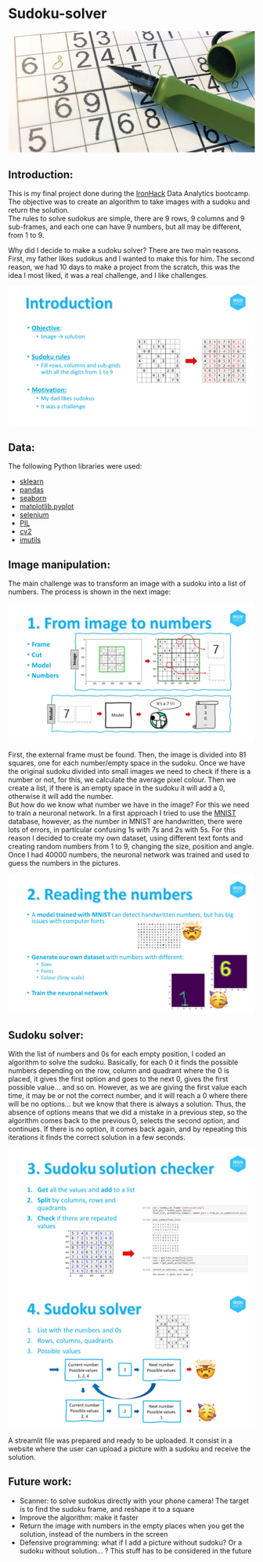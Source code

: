 # Sudoku-solver

![Head](https://github.com/antoniogarciagiron/Sudoku-solver/blob/main/Images/Cabecera.jpg)


## Introduction:

This is my final project done during the [IronHack](https://www.ironhack.com/en) Data Analytics bootcamp.  
The objective was to create an algorithm to take images with a sudoku and return the solution.  
The rules to solve sudokus are simple, there are 9 rows, 9 columns and 9 sub-frames, and each one can have 9 numbers, but all may be different, from 1 to 9.  

Why did I decide to make a sudoku solver? There are two main reasons. First, my father likes sudokus and I wanted to make this for him. The second reason, we had 10 days to make a project from the scratch, this was the idea I most liked, it was a real challenge, and I like challenges.

![pic1](https://github.com/antoniogarciagiron/Sudoku-solver/blob/main/Images/Diapositiva2.JPG)


## Data: 

The following Python libraries were used:
- [sklearn](https://scikit-learn.org/stable/)
- [pandas](https://pandas.pydata.org/docs/user_guide/index.html)
- [seaborn](https://seaborn.pydata.org/index.html)
- [matplotlib.pyplot](https://matplotlib.org/stable/contents.html)
- [selenium](https://www.selenium.dev/documentation/en/)
- [PIL](https://pillow.readthedocs.io/en/stable/)
- [cv2](https://docs.opencv.org/master/)
- [imutils](https://pypi.org/project/imutils/)


## Image manipulation: 

The main challenge was to transform an image with a sudoku into a list of numbers. 
The process is shown in the next image:

![pic2](https://github.com/antoniogarciagiron/Sudoku-solver/blob/main/Images/Diapositiva3.JPG)  

First, the external frame must be found. Then, the image is divided into 81 squares, one for each number/empty space in the sudoku. Once we have the original sudoku divided into small images we need to check if there is a number or not, for this, we calculate the average pixel colour. Then we create a list, if there is an empty space in the sudoku it will add a 0, otherwise it will add the number.  
But how do we know what number we have in the image? For this we need to train a neuronal network. In a first approach I tried to use the [MNIST](https://en.wikipedia.org/wiki/MNIST_database) database, however, as the number in MNIST are handwritten, there were lots of errors, in particular confusing 1s with 7s and 2s with 5s. For this reason I decided to create my own dataset, using different text fonts and creating random numbers from 1 to 9, changing the size, position and angle. Once I had 40000 numbers, the neuronal network was trained and used to guess the numbers in the pictures.

![pic3](https://github.com/antoniogarciagiron/Sudoku-solver/blob/main/Images/Diapositiva4.JPG)


## Sudoku solver: 

With the list of numbers and 0s for each empty position, I coded an algorithm to solve the sudoku. Basically, for each 0 it finds the possible numbers depending on the row, column and quadrant where the 0 is placed, it gives the first option and goes to the next 0, gives the first possible value... and so on. However, as we are giving the first value each time, it may be or not the correct number, and it will reach a 0 where there will be no options... but we know that there is always a solution. Thus, the absence of options means that we did a mistake in a previous step, so the algorithm comes back to the previous 0, selects the second option, and continues. If there is no option, it comes back again, and by repeating this iterations it finds the correct solution in a few seconds.

![pic4](https://github.com/antoniogarciagiron/Sudoku-solver/blob/main/Images/Diapositiva5.JPG)
![pic5](https://github.com/antoniogarciagiron/Sudoku-solver/blob/main/Images/Diapositiva6.JPG)

A streamlit file was prepared and ready to be uploaded. It consist in a website where the user can upload a picture with a sudoku and receive the solution.


## Future work:

- Scanner: to solve sudokus directly with your phone camera! The target is to find the sudoku frame, and reshape it to a square
- Improve the algorithm: make it faster
- Return the image with numbers in the empty places when you get the solution, instead of the numbers in the screen
- Defensive programming: what if I add a picture without sudoku? Or a sudoku without solution… ? This stuff has to be considered in the future
